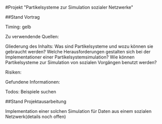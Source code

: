 #Projekt "Partikelsysteme zur Simulation sozialer Netzwerke"


##Stand Vortrag

Timing: gelb

Zu verwendende Quellen:

Gliederung des Inhalts:
Was sind Partikelsysteme und wozu können sie gebraucht werden?
Welche Herausforderungen gestalten sich bei der Implementationer einer Partikelsystemsimulation?
Wie können Partikelsysteme zur Simulation von sozialen Vorgängen benutzt werden?


Risiken:

Gefundene Informationen:

Todos:
Beispiele suchen

##Stand Projektausarbeitung

Implementation einer solchen Simulation für Daten aus einem sozialen Netzwerk(details noch offen)
